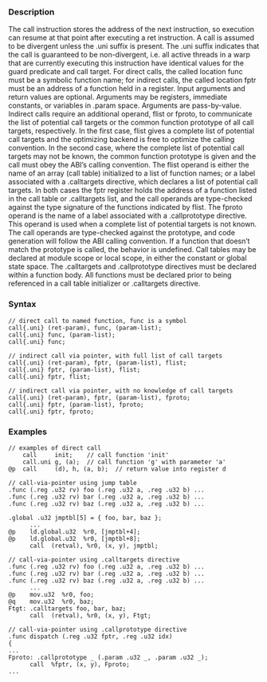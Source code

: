 ### Description

The call instruction stores the address of the next instruction, so execution can resume at that
point after executing a ret instruction. A call is assumed to be divergent unless the
.uni suffix is present. The .uni suffix indicates that the call is guaranteed to be
non-divergent, i.e. all active threads in a warp that are currently executing this instruction have
identical values for the guard predicate and call target.
For direct calls, the called location func must be a symbolic function name; for indirect calls,
the called location fptr must be an address of a function held in a register. Input arguments
and return values are optional. Arguments may be registers, immediate constants, or variables in
.param space. Arguments are pass-by-value.
Indirect calls require an additional operand, flist or fproto, to communicate the list of
potential call targets or the common function prototype of all call targets,
respectively. In the first case, flist gives a complete list of potential call targets and
the optimizing backend is free to optimize the calling convention. In the second case, where the
complete list of potential call targets may not be known, the common function prototype is given
and the call must obey the ABI’s calling convention.
The flist operand is either the name of an array (call table) initialized to a list of function
names; or a label associated with a .calltargets directive, which declares a list of potential
call targets. In both cases the fptr register holds the address of a function listed in the call
table or .calltargets list, and the call operands are type-checked against the type
signature of the functions indicated by flist.
The fproto operand is the name of a label associated with a .callprototype directive. This
operand is used when a complete list of potential targets is not known. The call operands are
type-checked against the prototype, and code generation will follow the ABI calling convention. If a
function that doesn’t match the prototype is called, the behavior is undefined.
Call tables may be declared at module scope or local scope, in either the constant or global state
space. The .calltargets and .callprototype directives must be declared within a function
body. All functions must be declared prior to being referenced in a call table initializer or
.calltargets directive.

### Syntax

```
// direct call to named function, func is a symbol
call{.uni} (ret-param), func, (param-list);
call{.uni} func, (param-list);
call{.uni} func;

// indirect call via pointer, with full list of call targets
call{.uni} (ret-param), fptr, (param-list), flist;
call{.uni} fptr, (param-list), flist;
call{.uni} fptr, flist;

// indirect call via pointer, with no knowledge of call targets
call{.uni} (ret-param), fptr, (param-list), fproto;
call{.uni} fptr, (param-list), fproto;
call{.uni} fptr, fproto;
```

### Examples

```
// examples of direct call
    call     init;    // call function 'init'
    call.uni g, (a);  // call function 'g' with parameter 'a'
@p  call     (d), h, (a, b);  // return value into register d

// call-via-pointer using jump table
.func (.reg .u32 rv) foo (.reg .u32 a, .reg .u32 b) ...
.func (.reg .u32 rv) bar (.reg .u32 a, .reg .u32 b) ...
.func (.reg .u32 rv) baz (.reg .u32 a, .reg .u32 b) ...

.global .u32 jmptbl[5] = { foo, bar, baz };
      ...
@p    ld.global.u32  %r0, [jmptbl+4];
@p    ld.global.u32  %r0, [jmptbl+8];
      call  (retval), %r0, (x, y), jmptbl;

// call-via-pointer using .calltargets directive
.func (.reg .u32 rv) foo (.reg .u32 a, .reg .u32 b) ...
.func (.reg .u32 rv) bar (.reg .u32 a, .reg .u32 b) ...
.func (.reg .u32 rv) baz (.reg .u32 a, .reg .u32 b) ...
      ...
@p    mov.u32  %r0, foo;
@q    mov.u32  %r0, baz;
Ftgt: .calltargets foo, bar, baz;
      call  (retval), %r0, (x, y), Ftgt;

// call-via-pointer using .callprototype directive
.func dispatch (.reg .u32 fptr, .reg .u32 idx)
{
...
Fproto: .callprototype _ (.param .u32 _, .param .u32 _);
      call  %fptr, (x, y), Fproto;
...
```

